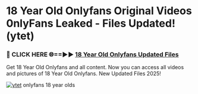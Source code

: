 # 18 Year Old Onlyfans Original Videos 0nlyFans Leaked - Files Updated! (ytet)

<h3>🔴 CLICK HERE 🌐==►► <a href="https://tinyurl.com/ms9xzufz" rel="nofollow">18 Year Old Onlyfans Updated Files</a></h3>

Get 18 Year Old Onlyfans and all content. Now you can access all videos and pictures of 18 Year Old Onlyfans. New Updated Files 2025!

[![ytet](https://i.imgur.com/ppqm5kG.gif)](https://tinyurl.com/ms9xzufz)
onlyfans 18 year olds